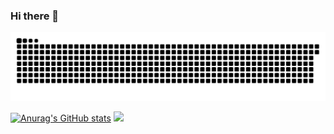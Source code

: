 ### Hi there 👋

![Snake animation](https://github.com/gabrielrom/gabrielrom/blob/output/github-contribution-grid-snake.svg)

[![Anurag's GitHub stats](https://github-readme-stats.vercel.app/api?username=gabrielrom&show_icons=true&theme=dracula)](https://github.com/anuraghazra/github-readme-stats)
![](https://github-profile-summary-cards.vercel.app/api/cards/profile-details?username=gabrielrom&theme=vue)


 

